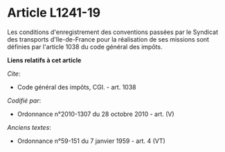 # Article L1241-19

Les conditions d'enregistrement des conventions passées par le Syndicat des transports d'Ile-de-France pour la réalisation de
ses missions sont définies par l'article 1038 du code général des impôts.

**Liens relatifs à cet article**

_Cite_:

  - Code général des impôts, CGI. - art. 1038

_Codifié par_:

  - Ordonnance n°2010-1307 du 28 octobre 2010 - art. (V)

_Anciens textes_:

  - Ordonnance n°59-151 du 7 janvier 1959 - art. 4 (VT)
